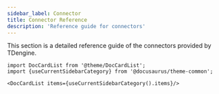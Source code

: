 ```yaml
---
sidebar_label: Connector
title: Connector Reference
description: 'Reference guide for connectors'
---
```


This section is a detailed reference guide of the connectors provided by TDengine.

```mdx-code-block
import DocCardList from '@theme/DocCardList';
import {useCurrentSidebarCategory} from '@docusaurus/theme-common';

<DocCardList items={useCurrentSidebarCategory().items}/>
```
